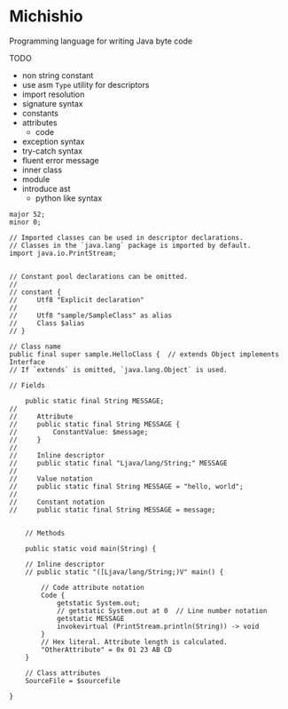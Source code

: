 # Michishio

Programming language for writing Java byte code


TODO

* non string constant
* use asm `Type` utility for descriptors
* import resolution
* signature syntax
* constants
* attributes
    * code
* exception syntax
* try-catch syntax
* fluent error message
* inner class
* module
* introduce ast
    * python like syntax

```
major 52;
minor 0;

// Imported classes can be used in descriptor declarations.
// Classes in the `java.lang` package is imported by default.
import java.io.PrintStream;


// Constant pool declarations can be omitted.
//
// constant {
//     Utf8 "Explicit declaration"
//
//     Utf8 "sample/SampleClass" as alias
//     Class $alias
// }

// Class name
public final super sample.HelloClass {  // extends Object implements Interface
// If `extends` is omitted, `java.lang.Object` is used.

// Fields
    
    public static final String MESSAGE;
//
//     Attribute
//     public static final String MESSAGE {
//         ConstantValue: $message;
//     }
//
//     Inline descriptor
//     public static final "Ljava/lang/String;" MESSAGE
//
//     Value notation
//     public static final String MESSAGE = "hello, world";
//
//     Constant notation
//     public static final String MESSAGE = message;


    // Methods
    
    public static void main(String) {

    // Inline descriptor
    // public static "([Ljava/lang/String;)V" main() {
    
        // Code attribute notation
        Code {
            getstatic System.out;
            // getstatic System.out at 0  // Line number notation
            getstatic MESSAGE
            invokevirtual (PrintStream.println(String)) -> void
        }
        // Hex literal. Attribute length is calculated.
        "OtherAttribute" = 0x 01 23 AB CD
    }

    // Class attributes
    SourceFile = $sourcefile

}
```
